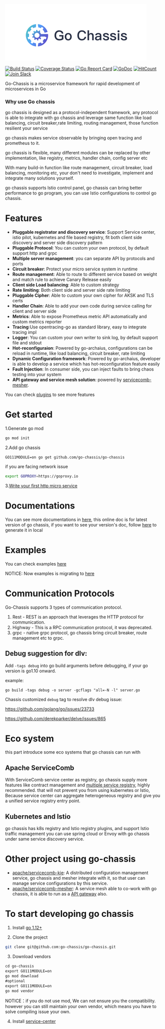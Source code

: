![](logo.png)

[![Build Status](https://travis-ci.org/go-chassis/go-chassis.svg?branch=master)](https://travis-ci.org/go-chassis/go-chassis)  [![Coverage Status](https://coveralls.io/repos/github/go-chassis/go-chassis/badge.svg)](https://coveralls.io/github/go-chassis/go-chassis) [![Go Report Card](https://goreportcard.com/badge/github.com/go-chassis/go-chassis)](https://goreportcard.com/report/github.com/go-chassis/go-chassis) [![GoDoc](https://godoc.org/github.com/go-chassis/go-chassis?status.svg)](https://godoc.org/github.com/go-chassis/go-chassis) [![HitCount](http://hits.dwyl.io/go-chassis/go-chassis.svg)](http://hits.dwyl.io/go-chassis/go-chassis)  [![Join Slack](https://img.shields.io/badge/Join-Slack-orange.svg)](https://join.slack.com/t/go-chassis/shared_invite/enQtMzk0MzAyMjEzNzEyLTRjOWE3NzNmN2IzOGZhMzZkZDFjODM1MDc5ZWI0YjcxYjM1ODNkY2RkNmIxZDdlOWI3NmQ0MTg3NzBkNGExZGU)      

Go-Chassis is a microservice framework for rapid development of microservices in Go

### Why use Go chassis

go chassis is designed as a protocol-independent framework, any protocol 
is able to integrate with go chassis and leverage same function like load balancing,
circuit breaker,rate limiting, routing management, those function resilient your service

go chassis makes service observable by bringing open tracing and prometheus to it.

go chassis is flexible, many different modules can be replaced by other implementation, 
like registry, metrics, handler chain, config server etc 

With many build-in function like route management, circuit breaker, load balancing, monitoring etc,
your don't need to investigate, implement and integrate many solutions yourself.

go chassis supports Istio control panel, go chassis can bring better performance to go program, 
you can use Istio configurations to control go chassis.

# Features
 - **Pluggable registrator and discovery service**: Support Service center, istio pilot, kubernetes and file based registry, 
 fit both client side discovery and server side discovery pattern 
 - **Pluggable Protocol**: You can custom your own protocol, by default support http and grpc
 - **Multiple server management**: you can separate API by protocols and ports
 - **Circuit breaker**: Protect your micro service system in runtime
 - **Route management**: Able to route to different service based on weight and match rule to achieve Canary Release easily
 - **Client side Load balancing**: Able to custom strategy
 - **Rate limiting**: Both client side and server side rate limiting
 - **Pluggable Cipher**: Able to custom your own cipher for AKSK and TLS certs
 - **Handler Chain**: Able to add your own code during service calling for client and server side
 - **Metrics**: Able to expose Prometheus metric API automatically and custom metrics reporter
 - **Tracing**:Use opentracing-go as standard library, easy to integrate tracing impl
 - **Logger**: You can custom your own writer to sink log, by default support file and stdout
 - **Hot-reconfiguraion**: Powered by go-archaius, configurations can be reload in runtime, like load balancing, circuit breaker, rate limiting
 - **Dynamic Configuration framework**: Powered by go-archaius, developer is able to develop a service which has hot-reconfiguration feature easily
 - **Fault Injection**: In consumer side, you can inject faults to bring chaos testing into your system
 - **API gateway and service mesh solution**: powered by [servicecomb-mesher](https://github.com/apache/servicecomb-mesher). 

You can check [plugins](https://github.com/go-chassis/go-chassis-plugins) to see more features

# Get started 
1.Generate go mod
```bash
go mod init
```
2.Add go chassis 
```shell script
GO111MODULE=on go get github.com/go-chassis/go-chassis
```
if you are facing network issue 
```bash
export GOPROXY=https://goproxy.io
```

3.[Write your first http micro service](http://docs.go-chassis.com/getstarted/writing-rest.html)


# Documentations
You can see more documentations in [here](http://docs.go-chassis.com/), 
this online doc is for latest version of go chassis, if you want to see your version's doc,
follow [here](docs/README.md) to generate it in local

# Examples
You can check examples [here](examples)

NOTICE: Now examples is migrating to [here](https://github.com/go-chassis/go-chassis-examples)
# Communication Protocols
Go-Chassis supports 3 types of communication protocol.
1. Rest - REST is an approach that leverages the HTTP protocol for communication.
2. Highway - This is a RPC communication protocol, it was deprecated.
3. grpc - native grpc protocol, go chassis bring circuit breaker, route management etc to grpc.
## Debug suggestion for dlv:
Add `-tags debug` into go build arguments before debugging, if your go version is go1.10 onward.

example:

```shell
go build -tags debug -o server -gcflags "all=-N -l" server.go
```

Chassis customized `debug` tag to resolve dlv debug issue:

https://github.com/golang/go/issues/23733

https://github.com/derekparker/delve/issues/865

# Eco system
this part introduce some eco systems that go chassis can run with
## Apache ServiceComb
With ServiceComb service center as registry, go chassis supply more features like contract management 
and [multiple service registry](https://github.com/apache/servicecomb-service-center/blob/master/docs/aggregate.md), 
highly recommended. that will not prevent you from using kubernetes or Istio, 
Because service center can aggregate heterogeneous registry 
and give you a unified service registry entry point.

## Kubernetes and Istio
go chassis has k8s registry and Istio registry plugins, and support Istio traffic management
you can use spring cloud or Envoy with go chassis under same service discovery service.

# Other project using go-chassis
- [apache/servicecomb-kie](https://github.com/apache/servicecomb-kie): 
A distributed configuration management service, go chassis and mesher integrate with it,
so that user can manage service configurations by this service.
- [apache/servicecomb-mesher](https://github.com/apache/servicecomb-mesher): 
A service mesh able to co-work with go chassis, 
it is able to run as a [API gateway](https://mesher.readthedocs.io/en/latest/configurations/edge.html) also.


# To start developing go chassis

1. Install [go 1.12+](https://golang.org/doc/install) 

2. Clone the project

```sh
git clone git@github.com:go-chassis/go-chassis.git
```

3. Download vendors
```shell
cd go-chassis
export GO111MODULE=on 
go mod download
#optional
export GO111MODULE=on 
go mod vendor
```
NOTICE：if you do not use mod, We can not ensure you the compatibility. 
however you can still maintain your own vendor, 
which means you have to solve compiling issue your own.


4. Install [service-center](http://servicecomb.apache.org/release/)


